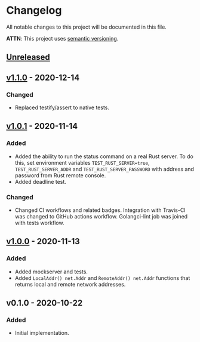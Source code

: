 # Changelog
All notable changes to this project will be documented in this file.

**ATTN**: This project uses [semantic versioning](http://semver.org/).

## [Unreleased]

## [v1.1.0] - 2020-12-14
### Changed
- Replaced testify/assert to native tests.

## [v1.0.1] - 2020-11-14
### Added
- Added the ability to run the status command on a real Rust server. To do this, set environment variables `TEST_RUST_SERVER=true`, 
`TEST_RUST_SERVER_ADDR` and `TEST_RUST_SERVER_PASSWORD` with address and password from Rust remote console.  
- Added deadline test.  

### Changed
- Changed CI workflows and related badges. Integration with Travis-CI was changed to GitHub actions workflow. Golangci-lint 
job was joined with tests workflow.  

## [v1.0.0] - 2020-11-13
### Added
- Added mockserver and tests.
- Added `LocalAddr() net.Addr` and `RemoteAddr() net.Addr` functions that returns local and remote network addresses.

## v0.1.0 - 2020-10-22
### Added
- Initial implementation.

[Unreleased]: https://github.com/gorcon/websocket/compare/v1.1.0...HEAD
[v1.1.0]: https://github.com/gorcon/websocket/compare/v1.0.1...v1.1.0
[v1.0.1]: https://github.com/gorcon/websocket/compare/v1.0.0...v1.0.1
[v1.0.0]: https://github.com/gorcon/websocket/compare/v0.1.0...v1.0.0
